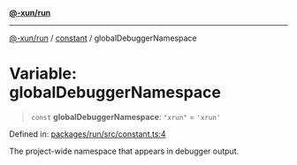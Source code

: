 [**@-xun/run**](../../README.md)

***

[@-xun/run](../../README.md) / [constant](../README.md) / globalDebuggerNamespace

# Variable: globalDebuggerNamespace

> `const` **globalDebuggerNamespace**: `"xrun"` = `'xrun'`

Defined in: [packages/run/src/constant.ts:4](https://github.com/Xunnamius/exec-utils/blob/99f80c9423153055098aa3bf7b6f903f3ee1b65f/packages/run/src/constant.ts#L4)

The project-wide namespace that appears in debugger output.
